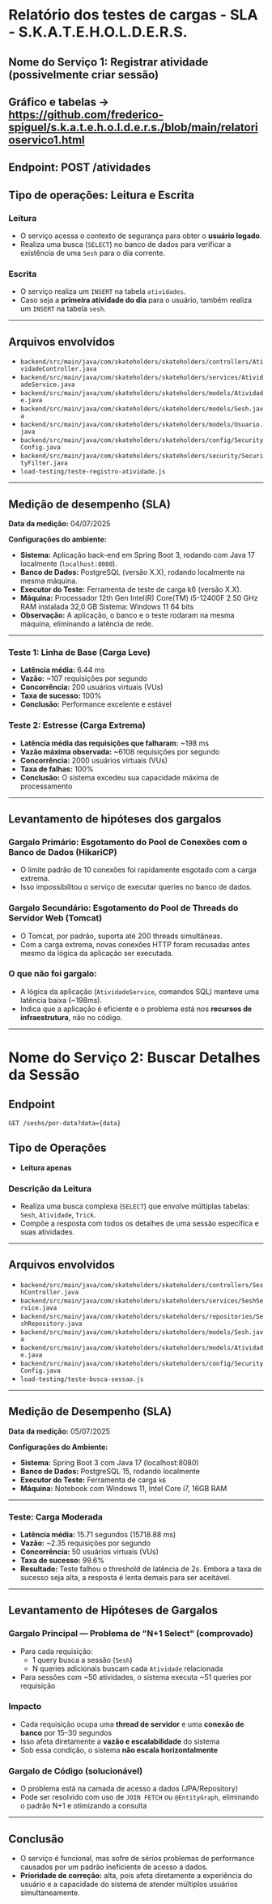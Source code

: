 # Relatório dos testes de cargas - SLA -  S.K.A.T.E.H.O.L.D.E.R.S.
## Nome do Serviço 1: Registrar atividade (possivelmente criar sessão)
 ## Gráfico e tabelas -> https://github.com/frederico-spiguel/s.k.a.t.e.h.o.l.d.e.r.s./blob/main/relatorioservico1.html
## Endpoint: POST /atividades

## Tipo de operações: Leitura e Escrita

### Leitura
- O serviço acessa o contexto de segurança para obter o **usuário logado**.
- Realiza uma busca (`SELECT`) no banco de dados para verificar a existência de uma `Sesh` para o dia corrente.

### Escrita
- O serviço realiza um `INSERT` na tabela `atividades`.
- Caso seja a **primeira atividade do dia** para o usuário, também realiza um `INSERT` na tabela `sesh`.

---

## Arquivos envolvidos

- `backend/src/main/java/com/skateholders/skateholders/controllers/AtividadeController.java`
- `backend/src/main/java/com/skateholders/skateholders/services/AtividadeService.java`
- `backend/src/main/java/com/skateholders/skateholders/models/Atividade.java`
- `backend/src/main/java/com/skateholders/skateholders/models/Sesh.java`
- `backend/src/main/java/com/skateholders/skateholders/models/Usuario.java`
- `backend/src/main/java/com/skateholders/skateholders/config/SecurityConfig.java`
- `backend/src/main/java/com/skateholders/skateholders/security/SecurityFilter.java`
- `load-testing/teste-registro-atividade.js`

---

## Medição de desempenho (SLA)

**Data da medição:** 04/07/2025

**Configurações do ambiente:**
- **Sistema:** Aplicação back-end em Spring Boot 3, rodando com Java 17 localmente (`localhost:8080`).
- **Banco de Dados:** PostgreSQL (versão X.X), rodando localmente na mesma máquina.
- **Executor do Teste:** Ferramenta de teste de carga k6 (versão X.X).
- **Máquina:** Processador	12th Gen Intel(R) Core(TM) i5-12400F   2.50 GHz RAM instalada	32,0 GB 
 Sistema: Windows 11 64 bits
- **Observação:** A aplicação, o banco e o teste rodaram na mesma máquina, eliminando a latência de rede.

---

### Teste 1: Linha de Base (Carga Leve)

- **Latência média:** 6.44 ms
- **Vazão:** ~107 requisições por segundo
- **Concorrência:** 200 usuários virtuais (VUs)
- **Taxa de sucesso:** 100%
- **Conclusão:** Performance excelente e estável

### Teste 2: Estresse (Carga Extrema)

- **Latência média das requisições que falharam:** ~198 ms
- **Vazão máxima observada:** ~6108 requisições por segundo
- **Concorrência:** 2000 usuários virtuais (VUs)
- **Taxa de falhas:** 100%
- **Conclusão:** O sistema excedeu sua capacidade máxima de processamento

---

## Levantamento de hipóteses dos gargalos

### Gargalo Primário: Esgotamento do Pool de Conexões com o Banco de Dados (HikariCP)
- O limite padrão de 10 conexões foi rapidamente esgotado com a carga extrema.
- Isso impossibilitou o serviço de executar queries no banco de dados.

### Gargalo Secundário: Esgotamento do Pool de Threads do Servidor Web (Tomcat)
- O Tomcat, por padrão, suporta até 200 threads simultâneas.
- Com a carga extrema, novas conexões HTTP foram recusadas antes mesmo da lógica da aplicação ser executada.

### O que **não** foi gargalo:
- A lógica da aplicação (`AtividadeService`, comandos SQL) manteve uma latência baixa (~198ms).
- Indica que a aplicação é eficiente e o problema está nos **recursos de infraestrutura**, não no código.


-----------------------------------------------------------------------------------------------------------------------------

 
# Nome do Serviço 2: Buscar Detalhes da Sessão

## Endpoint
`GET /seshs/por-data?data={data}`

## Tipo de Operações
- **Leitura apenas**

### Descrição da Leitura
- Realiza uma busca complexa (`SELECT`) que envolve múltiplas tabelas: `Sesh`, `Atividade`, `Trick`.
- Compõe a resposta com todos os detalhes de uma sessão específica e suas atividades.

---

## Arquivos envolvidos

- `backend/src/main/java/com/skateholders/skateholders/controllers/SeshController.java`
- `backend/src/main/java/com/skateholders/skateholders/services/SeshService.java`
- `backend/src/main/java/com/skateholders/skateholders/repositories/SeshRepository.java`
- `backend/src/main/java/com/skateholders/skateholders/models/Sesh.java`
- `backend/src/main/java/com/skateholders/skateholders/models/Atividade.java`
- `backend/src/main/java/com/skateholders/skateholders/config/SecurityConfig.java`
- `load-testing/teste-busca-sessao.js`

---

## Medição de Desempenho (SLA)

**Data da medição:** 05/07/2025

**Configurações do Ambiente:**
- **Sistema:** Spring Boot 3 com Java 17 (localhost:8080)
- **Banco de Dados:** PostgreSQL 15, rodando localmente
- **Executor do Teste:** Ferramenta de carga `k6`
- **Máquina:** Notebook com Windows 11, Intel Core i7, 16GB RAM

---

### Teste: Carga Moderada

- **Latência média:** 15.71 segundos (15718.88 ms)
- **Vazão:** ~2.35 requisições por segundo
- **Concorrência:** 50 usuários virtuais (VUs)
- **Taxa de sucesso:** 99.6%
- **Resultado:** Teste falhou o threshold de latência de 2s. Embora a taxa de sucesso seja alta, a resposta é lenta demais para ser aceitável.

---

## Levantamento de Hipóteses de Gargalos

###  Gargalo Principal — Problema de "N+1 Select" (comprovado)
- Para cada requisição:
  - 1 query busca a sessão (`Sesh`)
  - N queries adicionais buscam cada `Atividade` relacionada
- Para sessões com ~50 atividades, o sistema executa ~51 queries por requisição

### Impacto
- Cada requisição ocupa uma **thread de servidor** e uma **conexão de banco** por 15–30 segundos
- Isso afeta diretamente a **vazão e escalabilidade** do sistema
- Sob essa condição, o sistema **não escala horizontalmente**

### Gargalo de Código (solucionável)
- O problema está na camada de acesso a dados (JPA/Repository)
- Pode ser resolvido com uso de `JOIN FETCH` ou `@EntityGraph`, eliminando o padrão N+1 e otimizando a consulta

---

## Conclusão

- O serviço é funcional, mas sofre de sérios problemas de performance causados por um padrão ineficiente de acesso a dados.
- **Prioridade de correção:** alta, pois afeta diretamente a experiência do usuário e a capacidade do sistema de atender múltiplos usuários simultaneamente.
